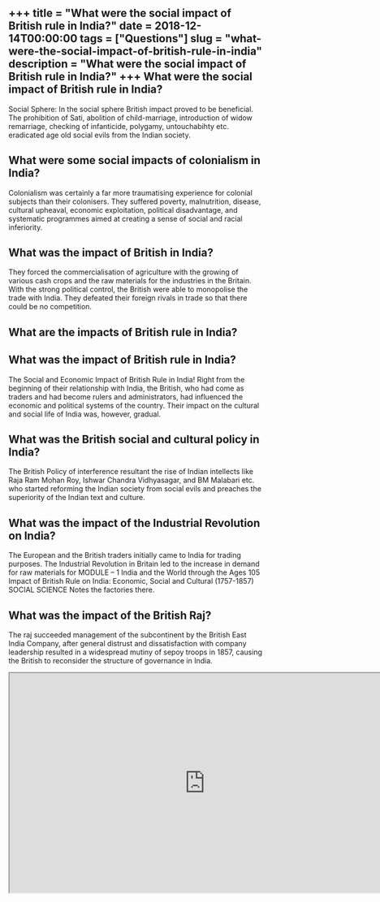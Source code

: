 +++
title = "What were the social impact of British rule in India?"
date = 2018-12-14T00:00:00
tags = ["Questions"]
slug = "what-were-the-social-impact-of-british-rule-in-india"
description = "What were the social impact of British rule in India?"
+++
What were the social impact of British rule in India?
-----------------------------------------------------

Social Sphere: In the social sphere British impact proved to be beneficial. The prohibition of Sati, abolition of child-marriage, introduction of widow remarriage, checking of infanticide, polygamy, untouchabihty etc. eradicated age old social evils from the Indian society.

What were some social impacts of colonialism in India?
------------------------------------------------------

Colonialism was certainly a far more traumatising experience for colonial subjects than their colonisers. They suffered poverty, malnutrition, disease, cultural upheaval, economic exploitation, political disadvantage, and systematic programmes aimed at creating a sense of social and racial inferiority.

What was the impact of British in India?
----------------------------------------

They forced the commercialisation of agriculture with the growing of various cash crops and the raw materials for the industries in the Britain. With the strong political control, the British were able to monopolise the trade with India. They defeated their foreign rivals in trade so that there could be no competition.

What are the impacts of British rule in India?
----------------------------------------------

What was the impact of British rule in India?
---------------------------------------------

The Social and Economic Impact of British Rule in India! Right from the beginning of their relationship with India, the British, who had come as traders and had become rulers and administrators, had influenced the economic and political systems of the country. Their impact on the cultural and social life of India was, however, gradual.

What was the British social and cultural policy in India?
---------------------------------------------------------

The British Policy of interference resultant the rise of Indian intellects like Raja Ram Mohan Roy, Ishwar Chandra Vidhyasagar, and BM Malabari etc. who started reforming the Indian society from social evils and preaches the superiority of the Indian text and culture.

What was the impact of the Industrial Revolution on India?
----------------------------------------------------------

The European and the British traders initially came to India for trading purposes. The Industrial Revolution in Britain led to the increase in demand for raw materials for MODULE – 1 India and the World through the Ages 105 Impact of British Rule on India: Economic, Social and Cultural (1757-1857) SOCIAL SCIENCE Notes the factories there.

What was the impact of the British Raj?
---------------------------------------

The raj succeeded management of the subcontinent by the British East India Company, after general distrust and dissatisfaction with company leadership resulted in a widespread mutiny of sepoy troops in 1857, causing the British to reconsider the structure of governance in India.

<iframe allow="accelerometer; autoplay; clipboard-write; encrypted-media; gyroscope; picture-in-picture" allowfullscreen="" class="__youtube_prefs__  epyt-is-override  no-lazyload" data-no-lazy="1" data-origheight="433" data-origwidth="770" data-skipgform_ajax_framebjll="" height="433" id="_ytid_81272" loading="lazy" src="https://www.youtube.com/embed/S84WakPTwYo?enablejsapi=1&autoplay=0&cc_load_policy=0&cc_lang_pref=&iv_load_policy=1&loop=0&modestbranding=0&rel=1&fs=1&playsinline=0&autohide=2&theme=dark&color=red&controls=1&" title="YouTube player" width="770"></iframe>